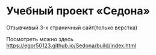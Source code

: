 # Учебный проект «Седона» 
Отзывчивый 3-х страничный сайт(только верстка)

Посмотреть можно здесь https://egor50123.github.io/Sedona/build/index.html



